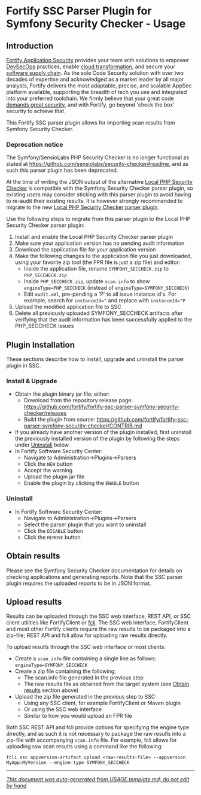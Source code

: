 
<!-- START-INCLUDE:repo-usage.md -->


<!-- START-INCLUDE:usage/h1.standard-parser-usage.md -->

<x-tag-head>
<x-tag-meta http-equiv="X-UA-Compatible" content="IE=edge"/>

<x-tag-script language="JavaScript"><!--
<X-INCLUDE url="https://cdn.jsdelivr.net/gh/highlightjs/cdn-release@10.0.0/build/highlight.min.js"/>
--></x-tag-script>

<x-tag-script language="JavaScript"><!--
<X-INCLUDE url="https://ajax.googleapis.com/ajax/libs/jquery/3.4.1/jquery.min.js" />
--></x-tag-script>

<x-tag-script language="JavaScript"><!--
<X-INCLUDE url="${gradleHelpersLocation}/spa_readme.js" />
--></x-tag-script>

<x-tag-style><!--
<X-INCLUDE url="https://cdn.jsdelivr.net/gh/highlightjs/cdn-release@10.0.0/build/styles/github.min.css" />
--></x-tag-style>

<x-tag-style><!--
<X-INCLUDE url="${gradleHelpersLocation}/spa_readme.css" />
--></x-tag-style>
</x-tag-head>

# Fortify SSC Parser Plugin for Symfony Security Checker - Usage

## Introduction


<!-- START-INCLUDE:p.marketing-intro.md -->

[Fortify Application Security](https://www.microfocus.com/en-us/solutions/application-security) provides your team with solutions to empower [DevSecOps](https://www.microfocus.com/en-us/cyberres/use-cases/devsecops) practices, enable [cloud transformation](https://www.microfocus.com/en-us/cyberres/use-cases/cloud-transformation), and secure your [software supply chain](https://www.microfocus.com/en-us/cyberres/use-cases/securing-the-software-supply-chain). As the sole Code Security solution with over two decades of expertise and acknowledged as a market leader by all major analysts, Fortify delivers the most adaptable, precise, and scalable AppSec platform available, supporting the breadth of tech you use and integrated into your preferred toolchain. We firmly believe that your great code [demands great security](https://www.microfocus.com/cyberres/application-security/developer-security), and with Fortify, go beyond 'check the box' security to achieve that.

<!-- END-INCLUDE:p.marketing-intro.md -->



<!-- START-INCLUDE:repo-intro.md -->

This Fortify SSC parser plugin allows for importing scan results from Symfony Security Checker.

### Deprecation notice

The Symfony/SensioLabs PHP Security Checker is no longer functional as stated at https://github.com/sensiolabs/security-checker#readme, and as such this parser plugin has been deprecated. 

At the time of writing the JSON output of the alternative [Local PHP Security Checker](https://github.com/fabpot/local-php-security-checker) is compatible with the Symfony Security Checker parser plugin, so existing users may consider sticking with this parser plugin to avoid having to re-audit their existing results. It is however strongly recommended to migrate to the new [Local PHP Security Checker parser plugin](https://github.com/fortify-ps/fortify-ssc-parser-php-security-checker).

Use the following steps to migrate from this parser plugin to the Local PHP Security Checker parser plugin:

1. Install and enable the Local PHP Security Checker parser plugin
2. Make sure your application version has no pending audit information
3. Download the application file for your application version
4. Make the following changes to the application file you just downloaded, using your favorite zip tool (the FPR file is just a zip file) and editor:
    * Inside the application file, rename `SYMFONY_SECCHECK.zip` to `PHP_SECCHECK.zip`
    * Inside `PHP_SECCHECK.zip`, update `scan.info` to show `engineType=PHP_SECCHECK` (instead of `engineType=SYMFONY_SECCHECK`)
    * Edit `audit.xml`, pre-pending a 'P' to all issue instance id's. For example, search for `instanceId="` and replace with `instanceId="P`
5. Upload the modified application file to SSC
6. Delete all previously uploaded SYMFONY_SECCHECK artifacts after verifying that the audit information has been successfully applied to the PHP_SECCHECK issues

<!-- END-INCLUDE:repo-intro.md -->


## Plugin Installation

These sections describe how to install, upgrade and uninstall the parser plugin in SSC.

### Install & Upgrade

* Obtain the plugin binary jar file; either:
     * Download from the repository release page: https://github.com/fortify/fortify-ssc-parser-symfony-security-checker/releases
     * Build the plugin from source: https://github.com/fortify/fortify-ssc-parser-symfony-security-checker/CONTRIB.md
* If you already have another version of the plugin installed, first uninstall the previously  installed version of the plugin by following the steps under [Uninstall](#uninstall) below
* In Fortify Software Security Center:
	* Navigate to Administration->Plugins->Parsers
	* Click the `NEW` button
	* Accept the warning
	* Upload the plugin jar file
	* Enable the plugin by clicking the `ENABLE` button
  
### Uninstall

* In Fortify Software Security Center:
     * Navigate to Administration->Plugins->Parsers
     * Select the parser plugin that you want to uninstall
     * Click the `DISABLE` button
     * Click the `REMOVE` button 

## Obtain results


<!-- START-INCLUDE:parser-obtain-results.md -->

Please see the Symfony Security Checker documentation for details on checking applications and generating reports. Note that the SSC parser plugin requires the uploaded reports to be in JSON format.

<!-- END-INCLUDE:parser-obtain-results.md -->


## Upload results

Results can be uploaded through the SSC web interface, REST API, or SSC client utilities like FortifyClient or [fcli](https://github.com/fortify-ps/fcli). The SSC web interface, FortifyClient and most other Fortify clients require the raw results to be packaged into a zip-file; REST API and fcli allow for uploading raw results directly.

To upload results through the SSC web interface or most clients:

* Create a `scan.info` file containing a single line as follows:   
     `engineType=SYMFONY_SECCHECK`
* Create a zip file containing the following:
	* The scan.info file generated in the previous step
	* The raw results file as obtained from the target system (see [Obtain results](#obtain-results) section above)
* Upload the zip file generated in the previous step to SSC
	* Using any SSC client, for example FortifyClient or Maven plugin
	* Or using the SSC web interface
	* Similar to how you would upload an FPR file
	
Both SSC REST API and fcli provide options for specifying the engine type directly, and as such it is not necessary to package the raw results into a zip-file with accompanying `scan.info` file. For example, fcli allows for uploading raw scan results using a command like the following:

`fcli ssc appversion-artifact upload <raw-results-file> --appversion MyApp:MyVersion --engine-type SYMFONY_SECCHECK`

<!-- END-INCLUDE:usage/h1.standard-parser-usage.md -->


<!-- END-INCLUDE:repo-usage.md -->


---

*[This document was auto-generated from USAGE.template.md; do not edit by hand](https://github.com/fortify/shared-doc-resources/blob/main/USAGE.md)*
